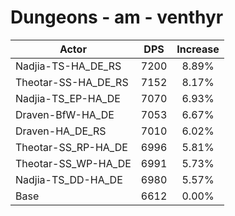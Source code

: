 # Dungeons - am - venthyr
| Actor | DPS | Increase |
|---|:---:|:---:|
|Nadjia-TS-HA_DE_RS|7200|8.89%|
|Theotar-SS-HA_DE_RS|7152|8.17%|
|Nadjia-TS_EP-HA_DE|7070|6.93%|
|Draven-BfW-HA_DE|7053|6.67%|
|Draven-HA_DE_RS|7010|6.02%|
|Theotar-SS_RP-HA_DE|6996|5.81%|
|Theotar-SS_WP-HA_DE|6991|5.73%|
|Nadjia-TS_DD-HA_DE|6980|5.57%|
|Base|6612|0.00%|
